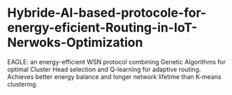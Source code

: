 # Hybride-AI-based-protocole-for-energy-eficient-Routing-in-IoT-Nerwoks-Optimization
EAGLE: an energy-efficient WSN protocol combining Genetic Algorithms for optimal Cluster Head selection and Q-learning for adaptive routing. Achieves better energy balance and longer network lifetime than K-means clustering.
